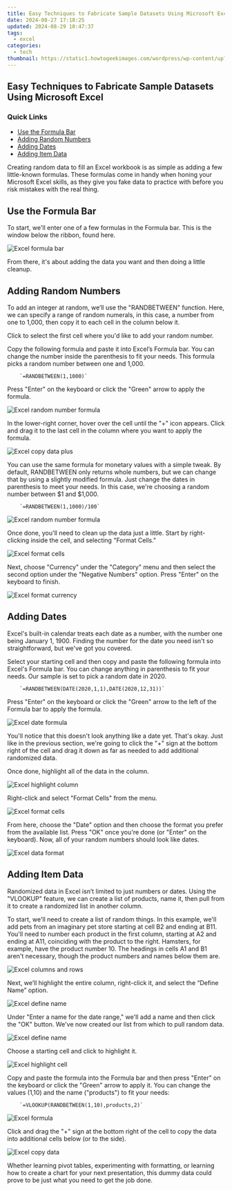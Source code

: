 ```yaml
---
title: Easy Techniques to Fabricate Sample Datasets Using Microsoft Excel
date: 2024-08-27 17:18:25
updated: 2024-08-29 10:47:37
tags:
  - excel
categories:
  - tech
thumbnail: https://static1.howtogeekimages.com/wordpress/wp-content/uploads/2019/07/stock-lede-microsoft-office_excel-1.png
---
```


## Easy Techniques to Fabricate Sample Datasets Using Microsoft Excel

### Quick Links

* [Use the Formula Bar](https://ai-editing-video.techidaily.com/new-how-to-create-a-youtube-intro-for-2024/)
* [Adding Random Numbers](https://vp-tips.techidaily.com/new-from-plate-to-screen-perfecting-the-art-of-food-cinema-for-2024/)
* [Adding Dates](https://article-files.techidaily.com/2024-approved-highpoint-masterpiece-suite/)
* [Adding Item Data](https://fox-glue.techidaily.com/2024-approved-elevate-your-interface-mastery-with-these-less-known-windows-11-strategies/)

 Creating random data to fill an Excel workbook is as simple as adding a few little-known formulas. These formulas come in handy when honing your Microsoft Excel skills, as they give you fake data to practice with before you risk mistakes with the real thing.

##  Use the Formula Bar

 To start, we'll enter one of a few formulas in the Formula bar. This is the window below the ribbon, found here.

![Excel formula bar](https://static1.howtogeekimages.com/wordpress/wp-content/uploads/2020/09/formula-bar.png.pagespeed.ce_.8yZx-vULvh-2.png) 

 From there, it's about adding the data you want and then doing a little cleanup.

##  Adding Random Numbers

 To add an integer at random, we’ll use the "RANDBETWEEN" function. Here, we can specify a range of random numerals, in this case, a number from one to 1,000, then copy it to each cell in the column below it.

 Click to select the first cell where you'd like to add your random number.

 Copy the following formula and paste it into Excel’s Formula bar. You can change the number inside the parenthesis to fit your needs. This formula picks a random number between one and 1,000.

        `=RANDBETWEEN(1,1000)`
    
 Press "Enter" on the keyboard or click the "Green" arrow to apply the formula.

![Excel random number formula](https://static1.howtogeekimages.com/wordpress/wp-content/uploads/2020/09/random-number-formula-2.png) 

 In the lower-right corner, hover over the cell until the "+" icon appears. Click and drag it to the last cell in the column where you want to apply the formula.

![Excel copy data plus](https://static1.howtogeekimages.com/wordpress/wp-content/uploads/2020/09/plus-2.png) 

 You can use the same formula for monetary values with a simple tweak. By default, RANDBETWEEN only returns whole numbers, but we can change that by using a slightly modified formula. Just change the dates in parenthesis to meet your needs. In this case, we're choosing a random number between $1 and $1,000.

        `=RANDBETWEEN(1,1000)/100`
    
![Excel random number formula](https://static1.howtogeekimages.com/wordpress/wp-content/uploads/2020/09/random-number-formula-copy-1.png) 

 Once done, you'll need to clean up the data just a little. Start by right-clicking inside the cell, and selecting "Format Cells."

![Excel format cells](https://static1.howtogeekimages.com/wordpress/wp-content/uploads/2020/09/format-2.png) 

 Next, choose "Currency" under the "Category" menu and then select the second option under the "Negative Numbers" option. Press "Enter" on the keyboard to finish.

![Excel format currency](https://static1.howtogeekimages.com/wordpress/wp-content/uploads/2020/09/format-currency-2.png) 

##  Adding Dates

 Excel's built-in calendar treats each date as a number, with the number one being January 1, 1900\. Finding the number for the date you need isn't so straightforward, but we've got you covered.

 Select your starting cell and then copy and paste the following formula into Excel's Formula bar. You can change anything in parenthesis to fit your needs. Our sample is set to pick a random date in 2020.

        `=RANDBETWEEN(DATE(2020,1,1),DATE(2020,12,31))`
    
 Press "Enter" on the keyboard or click the "Green" arrow to the left of the Formula bar to apply the formula.

![Excel date formula](https://static1.howtogeekimages.com/wordpress/wp-content/uploads/2020/09/date-formula-2.png) 

 You'll notice that this doesn't look anything like a date yet. That's okay. Just like in the previous section, we're going to click the "+" sign at the bottom right of the cell and drag it down as far as needed to add additional randomized data.

 Once done, highlight all of the data in the column.

![Excel highlight column](https://static1.howtogeekimages.com/wordpress/wp-content/uploads/2020/09/date-highlight-2.png) 

 Right-click and select "Format Cells" from the menu.

![Excel format cells](https://static1.howtogeekimages.com/wordpress/wp-content/uploads/2020/09/format-3.png) 

 From here, choose the "Date" option and then choose the format you prefer from the available list. Press "OK" once you're done (or "Enter" on the keyboard). Now, all of your random numbers should look like dates.

![Excel data format](https://static1.howtogeekimages.com/wordpress/wp-content/uploads/2020/09/date-format-2.png) 

##  Adding Item Data

 Randomized data in Excel isn’t limited to just numbers or dates. Using the "VLOOKUP" feature, we can create a list of products, name it, then pull from it to create a randomized list in another column.

 To start, we'll need to create a list of random things. In this example, we'll add pets from an imaginary pet store starting at cell B2 and ending at B11\. You'll need to number each product in the first column, starting at A2 and ending at A11, coinciding with the product to the right. Hamsters, for example, have the product number 10\. The headings in cells A1 and B1 aren't necessary, though the product numbers and names below them are.

![Excel columns and rows](https://static1.howtogeekimages.com/wordpress/wp-content/uploads/2020/09/pet-store-2.png) 

 Next, we’ll highlight the entire column, right-click it, and select the “Define Name” option.

![Excel define name](https://static1.howtogeekimages.com/wordpress/wp-content/uploads/2020/09/define-name-2.png) 

 Under "Enter a name for the date range," we'll add a name and then click the "OK" button. We've now created our list from which to pull random data.

![Excel define name](https://static1.howtogeekimages.com/wordpress/wp-content/uploads/2020/09/add-name-pets-2.png) 

 Choose a starting cell and click to highlight it.

![Excel highlight cell](https://static1.howtogeekimages.com/wordpress/wp-content/uploads/2020/09/highlight-cell-2.png) 

 Copy and paste the formula into the Formula bar and then press "Enter" on the keyboard or click the "Green" arrow to apply it. You can change the values (1,10) and the name ("products") to fit your needs:

        `=VLOOKUP(RANDBETWEEN(1,10),products,2)`
    
![Excel formula](https://static1.howtogeekimages.com/wordpress/wp-content/uploads/2020/09/pets-formula-2.png) 

 Click and drag the "+" sign at the bottom right of the cell to copy the data into additional cells below (or to the side).

![Excel copy data](https://static1.howtogeekimages.com/wordpress/wp-content/uploads/2020/09/more-pets-2.png) 

 Whether learning pivot tables, experimenting with formatting, or learning how to create a chart for your next presentation, this dummy data could prove to be just what you need to get the job done.

<ins class="adsbygoogle"
     style="display:block"
     data-ad-format="autorelaxed"
     data-ad-client="ca-pub-7571918770474297"
     data-ad-slot="1223367746"></ins>



<ins class="adsbygoogle"
     style="display:block"
     data-ad-client="ca-pub-7571918770474297"
     data-ad-slot="8358498916"
     data-ad-format="auto"
     data-full-width-responsive="true"></ins>
